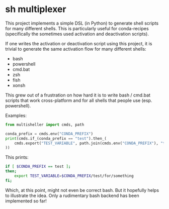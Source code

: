 # sh multiplexer

This project implements a simple DSL (in Python) to generate shell scripts for many different shells.
This is particularly useful for conda-recipes (specifically the sometimes used activation and deactivation scripts).

If one writes the activation or deactivation script using this project, it is trivial to generate the same activation flow for many different shells:

- bash
- powershell
- cmd.bat
- zsh
- fish
- xonsh

This grew out of a frustration on how hard it is to write bash / cmd.bat scripts that work cross-platform and for all shells that people use (esp. powershell).

Examples:

```py
from multisheller import cmds, path

conda_prefix = cmds.env("CONDA_PREFIX")
print(cmds.if_(conda_prefix == "test").then_(
	cmds.export("TEST_VARIABLE", path.join(cmds.env("CONDA_PREFIX"), "test/for/something"))
))
```

This prints:

```sh
if [ $CONDA_PREFIX == test ];
then;
    export TEST_VARIABLE=$CONDA_PREFIX/test/for/something
fi;
```

Which, at this point, might not even be correct bash. But it hopefully helps to illustrate the idea.
Only a rudimentary bash backend has been implemented so far!
